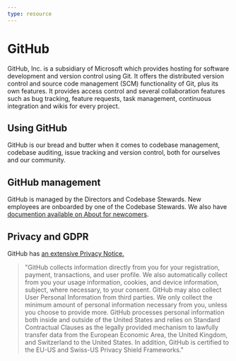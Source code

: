 ```yaml
---
type: resource
---
```


# GitHub

GitHub, Inc. is a subsidiary of Microsoft which provides hosting for software development and version control using Git. It offers the distributed version control and source code management (SCM) functionality of Git, plus its own features. It provides access control and several collaboration features such as bug tracking, feature requests, task management, continuous integration and wikis for every project.

## Using GitHub

GitHub is our bread and butter when it comes to codebase management, codebase auditing, issue tracking and version control, both for ourselves and our community.

## GitHub management

GitHub is managed by the Directors and Codebase Stewards. New employees are onboarded by one of the Codebase Stewards. We also have [documention available on About for newcomers](../trainings/github-for-newcomers.md).

## Privacy and GDPR

GitHub has [an extensive Privacy Notice.](https://docs.github.com/en/free-pro-team@latest/github/site-policy/github-privacy-statement)

> "GitHub collects information directly from you for your registration, payment, transactions, and user profile. We also automatically collect from you your usage information, cookies, and device information, subject, where necessary, to your consent. GitHub may also collect User Personal Information from third parties. We only collect the minimum amount of personal information necessary from you, unless you choose to provide more. GitHub processes personal information both inside and outside of the United States and relies on Standard Contractual Clauses as the legally provided mechanism to lawfully transfer data from the European Economic Area, the United Kingdom, and Switzerland to the United States. In addition, GitHub is certified to the EU-US and Swiss-US Privacy Shield Frameworks."
